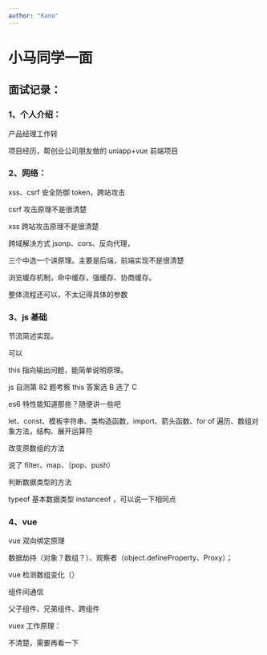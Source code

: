 ```yaml
---
author: "Kano"
---
```


# 小马同学一面

## 面试记录：

### 1、个人介绍：

产品经理工作转

项目经历，帮创业公司朋友做的 uniapp+vue 前端项目

### 2、网络：

xss、csrf 安全防御 token，跨站攻击

csrf 攻击原理不是很清楚

xss 跨站攻击原理不是很清楚

跨域解决方式 jsonp、cors、反向代理，

三个中选一个讲原理。主要是后端，前端实现不是很清楚

浏览缓存机制，命中缓存，强缓存、协商缓存。

整体流程还可以，不太记得具体的参数

### 3、js 基础

节流简述实现。

可以

this 指向输出问题，能简单说明原理。

js 自测第 82 题考察 this 答案选 B 选了 C

es6 特性能知道那些？随便讲一些吧

let、const、模板字符串、类构造函数，import、箭头函数、for of 遍历、数组对象方法，结构、展开运算符

改变原数组的方法

说了 filter、map、（pop、push）

判断数据类型的方法

typeof 基本数据类型 instanceof ，可以说一下相同点

### 4、vue

vue 双向绑定原理

数据劫持（对象？数组？）、观察者（object.defineProperty、Proxy）；

vue 检测数组变化（）

组件间通信

父子组件、兄弟组件、跨组件

vuex 工作原理：

不清楚，需要再看一下
